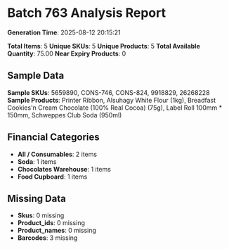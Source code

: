 # Batch 763 Analysis Report

**Generation Time**: 2025-08-12 20:15:21

**Total Items**: 5
**Unique SKUs**: 5
**Unique Products**: 5
**Total Available Quantity**: 75.00
**Near Expiry Products**: 0

## Sample Data
**Sample SKUs**: 5659890, CONS-746, CONS-824, 9918829, 26268228
**Sample Products**: Printer Ribbon, Alsuhagy White Flour (1kg), Breadfast Cookies'n Cream Chocolate (100% Real Cocoa) (75g), Label Roll 100mm * 150mm, Schweppes Club Soda (950ml)

## Financial Categories
- **All / Consumables**: 2 items
- **Soda**: 1 items
- **Chocolates Warehouse**: 1 items
- **Food Cupboard**: 1 items

## Missing Data
- **Skus**: 0 missing
- **Product_ids**: 0 missing
- **Product_names**: 0 missing
- **Barcodes**: 3 missing
